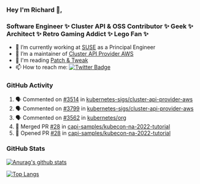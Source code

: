 ### Hey I'm Richard 👋, 

<h3 align="left">Software Engineer ✨ Cluster API & OSS Contributor ✨ Geek ✨ Architect ✨ Retro Gaming Addict ✨ Lego Fan ✨</h3>

- 🔭 I’m currently working at [SUSE](https://www.suse.com/) as a Principal Engineer
- 👯 I’m a maintainer of [Cluster API Provider AWS](https://github.com/kubernetes-sigs/cluster-api-provider-aws)
- 💬 I'm reading [Patch & Tweak](https://bjooks.com/products/patch-tweak-exploring-modular-synthesis)
- 📫 How to reach me: [![Twitter Badge](https://img.shields.io/badge/-@fruit_case-00acee?style=flat&logo=Twitter&logoColor=white)](https://twitter.com/intent/follow?screen_name=fruit_case "Follow on Twitter")

### GitHub Activity 

<!--START_SECTION:activity-->
1. 🗣 Commented on [#3514](https://github.com/kubernetes-sigs/cluster-api-provider-aws/issues/3514) in [kubernetes-sigs/cluster-api-provider-aws](https://github.com/kubernetes-sigs/cluster-api-provider-aws)
2. 🗣 Commented on [#3799](https://github.com/kubernetes-sigs/cluster-api-provider-aws/issues/3799) in [kubernetes-sigs/cluster-api-provider-aws](https://github.com/kubernetes-sigs/cluster-api-provider-aws)
3. 🗣 Commented on [#3562](https://github.com/kubernetes/org/issues/3562) in [kubernetes/org](https://github.com/kubernetes/org)
4. 🎉 Merged PR [#28](https://github.com/capi-samples/kubecon-na-2022-tutorial/pull/28) in [capi-samples/kubecon-na-2022-tutorial](https://github.com/capi-samples/kubecon-na-2022-tutorial)
5. 💪 Opened PR [#28](https://github.com/capi-samples/kubecon-na-2022-tutorial/pull/28) in [capi-samples/kubecon-na-2022-tutorial](https://github.com/capi-samples/kubecon-na-2022-tutorial)
<!--END_SECTION:activity-->

### GitHub Stats

[![Anurag's github stats](https://github-readme-stats.vercel.app/api?username=richardcase&count_private=true&show_icons=true)](https://github.com/anuraghazra/github-readme-stats)

[![Top Langs](https://github-readme-stats.vercel.app/api/top-langs/?username=richardcase&hide=html&layout=compact)](https://github.com/anuraghazra/github-readme-stats)
